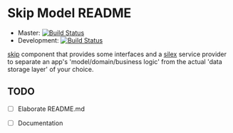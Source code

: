 Skip Model README
==================

* Master: [![Build Status](https://travis-ci.org/renegare/skip-model.png?branch=master)](https://travis-ci.org/renegare/skip-model)
* Development: [![Build Status](https://travis-ci.org/renegare/skip-model.png?branch=development)](https://travis-ci.org/renegare/skip-model)

[skip][1] component that provides some interfaces and a [silex][2] service provider to separate an app's 'model/domain/business logic' from the actual 'data storage layer' of your choice.


TODO
----

- [ ] Elaborate README.md
- [ ] Documentation


[1]: https://github.com/renegare/skip
[2]: http://silex.sensiolabs.org/doc/usage.html